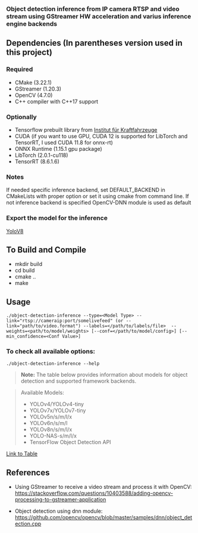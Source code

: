 ### Object detection inference from IP camera RTSP and video stream using GStreamer HW acceleration and varius inference engine backends

##  Dependencies (In parentheses version used in this project)
### Required
* CMake (3.22.1)
* GStreamer (1.20.3)
* OpenCV (4.7.0) 
* C++ compiler with C++17 support
### Optionally 
* Tensorflow prebuilt library from [Institut für Kraftfahrzeuge](https://github.com/ika-rwth-aachen/libtensorflow_cc)
* CUDA (if you want to use GPU, CUDA 12 is supported for LibTorch and TensorRT, I used CUDA 11.8 for onnx-rt)
* ONNX Runtime (1.15.1 gpu package)
* LibTorch (2.0.1-cu118)
* TensorRT (8.6.1.6)
### Notes
 If needed specific inference backend, set DEFAULT_BACKEND in CMakeLists with proper option or set it using cmake from command line. If not inference backend is specified OpenCV-DNN module is used as default 

 ### Export the model for the inference
 [YoloV8](ExportInstructions.md#yolov8)

## To Build and Compile  
* mkdir build
* cd build
* cmake ..
* make

## Usage
```
./object-detection-inference --type=<Model Type> --link="rtsp://cameraip:port/somelivefeed" (or --link="path/to/video.format") --labels=</path/to/labels/file>  --weights=<path/to/model/weights> [--conf=</path/to/model/config>] [--min_confidence=<Conf Value>]
``` 
### To check all available options:
```
./object-detection-inference --help
```

> **Note:** The table below provides information about models for object detection and supported framework backends. 

> Available Models:
> - YOLOv4/YOLOv4-tiny
> - YOLOv7x/YOLOv7-tiny
> - YOLOv5n/s/m/l/x
> - YOLOv6n/s/m/l
> - YOLOv8n/s/m/l/x
> - YOLO-NAS-s/m/l/x
> - TensorFlow Object Detection API

[Link to Table](TablePage.md#table-of-models)


## References
* Using GStreamer to receive a video stream and process it with OpenCV:  
https://stackoverflow.com/questions/10403588/adding-opencv-processing-to-gstreamer-application 


* Object detection using dnn module:  
https://github.com/opencv/opencv/blob/master/samples/dnn/object_detection.cpp  






